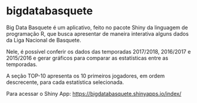 # bigdatabasquete
 
Big Data Basquete é um aplicativo, feito no pacote Shiny da linguagem de programação R, que busca apresentar de maneira interativa alguns dados da Liga Nacional de Basquete. 
 
Nele, é possível conferir os dados das temporadas 2017/2018, 2016/2017 e 2015/2016 e gerar gráficos para comparar as estatísticas entre as temporadas.

A seção TOP-10 apresenta os 10 primeiros jogadores, em ordem descrecente, para cada estatística selecionada.

Para acessar o Shiny App: https://bigdatabasquete.shinyapps.io/index/
